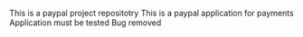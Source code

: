 This is a paypal project repositotry
This is a paypal application for payments
Application must be tested
Bug removed
